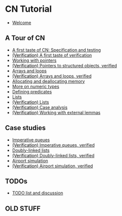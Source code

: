 # CN Tutorial

- [Welcome](welcome.md)

## A Tour of CN
- [A first taste of CN: Specification and testing](first-taste.md)
- [<span style="color:black">(Verification)</span>
   A first taste of verification](verif-basics.md)
- [Working with pointers](pointers.md)
- [<span style="color:black">(Verification)</span>
   Pointers to structured objects, verified](compound.md)
- [Arrays and loops](arrays.md)
- [<span style="color:black">(Verification)</span>
   Arrays and loops, verified](verif-arrays.md)
- [Allocating and deallocating memory](alloc.md)
- [More on numeric types](numeric.md)
- [Defining predicates](predicates.md)
- [Lists](lists.md)
- [<span style="color:black">(Verification)</span>
   Lists](verif-lists.md)
- [<span style="color:black">(Verification)</span>
   Case analysis](verif-splitcase.md)
- [<span style="color:black">(Verification)</span>
   Working with external lemmas](verif-external.md)

## Case studies

- [Imperative queues](../case-studies/imperative-queues.md)
- [<span style="color:black">(Verification)</span>
   Imperative queues, verified](../case-studies/verif-imperative-queues.md)
- [Doubly-linked lists](../case-studies/doubly-linked-lists.md)
- [<span style="color:black">(Verification)</span>
   Doubly-linked lists, verified](../case-studies/verif-doubly-linked-lists.md)
- [Airport simulation](../case-studies/the-runway.md)
- [<span style="color:black">(Verification)</span>
   Airport simulation, verified](../case-studies/verif-the-runway.md)

## TODOs

- [TODO list and discussion](todo.md)

## OLD STUFF





